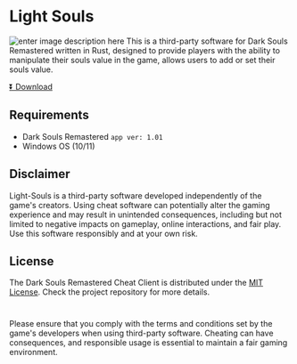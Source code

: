 # Light Souls

![enter image description here](https://i.ibb.co/PCRscjv/Untitled-1.png)
This is a third-party software for Dark Souls Remastered written in Rust, designed to provide players with the ability to manipulate their souls value in the game, allows users to add or set their souls value.

[⏬ Download](https://github.com/Txreq/light-souls/releases/tag/v0)

## Requirements

- Dark Souls Remastered `app ver: 1.01`
- Windows OS (10/11)

## Disclaimer

Light-Souls is a third-party software developed independently of the game's creators. Using cheat software can potentially alter the gaming experience and may result in unintended consequences, including but not limited to negative impacts on gameplay, online interactions, and fair play. Use this software responsibly and at your own risk.

## License

The Dark Souls Remastered Cheat Client is distributed under the [MIT License](https://mit-license.org/). Check the project repository for more details.

#

Please ensure that you comply with the terms and conditions set by the game's developers when using third-party software. Cheating can have consequences, and responsible usage is essential to maintain a fair gaming environment.
